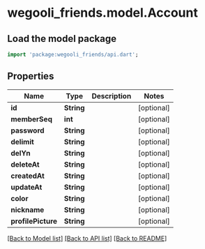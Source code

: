 # wegooli_friends.model.Account

## Load the model package

```dart
import 'package:wegooli_friends/api.dart';
```

## Properties

| Name               | Type       | Description | Notes      |
| ------------------ | ---------- | ----------- | ---------- |
| **id**             | **String** |             | [optional] |
| **memberSeq**      | **int**    |             | [optional] |
| **password**       | **String** |             | [optional] |
| **delimit**        | **String** |             | [optional] |
| **delYn**          | **String** |             | [optional] |
| **deleteAt**       | **String** |             | [optional] |
| **createdAt**      | **String** |             | [optional] |
| **updateAt**       | **String** |             | [optional] |
| **color**          | **String** |             | [optional] |
| **nickname**       | **String** |             | [optional] |
| **profilePicture** | **String** |             | [optional] |

[[Back to Model list]](../../README.md#documentation-for-models)
[[Back to API list]](../../README.md#documentation-for-api-endpoints)
[[Back to README]](../../README.md)
